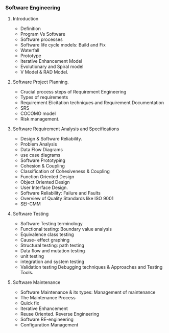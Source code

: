 ### Software Engineering

1. Introduction

   - Definition
   - Program Vs Software
   - Software processes
   - Software life cycle models: Build and Fix
   - Waterfall
   - Prototype
   - Iterative Enhancement Model
   - Evolutionary and Spiral model
   - V Model & RAD Model.

2. Software Project Planning.

   - Crucial process steps of Requirement Engineering
   - Types of requirements
   - Requirement Elicitation techniques and Requirement Documentation
   - SRS
   - COCOMO model
   - Risk management.

3. Software Requirement Analysis and Specifications

   - Design & Software Reliability.
   - Problem Analysis
   - Data Flow Diagrams
   - use case diagrams
   - Software Prototyping
   - Cohesion & Coupling
   - Classification of Cohesiveness & Coupling
   - Function Oriented Design
   - Object Oriented Design
   - User Interface Design.
   - Software Reliability: Failure and Faults
   - Overview of Quality Standards like ISO 9001
   - SEI-CMM

4. Software Testing

   - Software Testing terminology
   - Functional testing: Boundary value analysis
   - Equivalence class testing
   - Cause- effect graphing
   - Structural testing: path testing
   - Data flow and mutation testing
   - unit testing
   - integration and system testing
   - Validation testing Debugging techniques & Approaches and Testing Tools.

5. Software Maintenance

   - Software Maintenance & its types: Management of maintenance
   - The Maintenance Process
   - Quick fix
   - Iterative Enhancement
   - Reuse Oriented. Reverse Engineering
   - Software RE-engineering
   - Configuration Management
